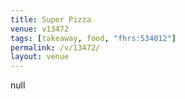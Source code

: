 ```yaml
---
title: Super Pizza
venue: v13472
tags: [takeaway, food, "fhrs:534012"]
permalink: /v/13472/
layout: venue
---
```

null